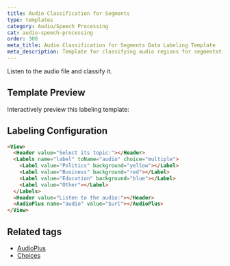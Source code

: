 ```yaml
---
title: Audio Classification for Segments
type: templates
category: Audio/Speech Processing
cat: audio-speech-processing
order: 308
meta_title: Audio Classification for Segments Data Labeling Template
meta_description: Template for classifying audio regions for segmentation tasks with Label Studio for your machine learning and data science projects.
---
```


Listen to the audio file and classify it. 

## Template Preview

Interactively preview this labeling template:

<div id="main-preview"></div>

## Labeling Configuration 

```html
<View>
  <Header value="Select its topic:"></Header>
  <Labels name="label" toName="audio" choice="multiple">
    <Label value="Politics" background="yellow"></Label>
    <Label value="Business" background="red"></Label>
    <Label value="Education" background="blue"></Label>
    <Label value="Other"></Label>
  </Labels>
  <Header value="Listen to the audio:"></Header>
  <AudioPlus name="audio" value="$url"></AudioPlus>
</View>
```

## Related tags

- [AudioPlus](/tags/audioplus.html)
- [Choices](/tags/choices.html)